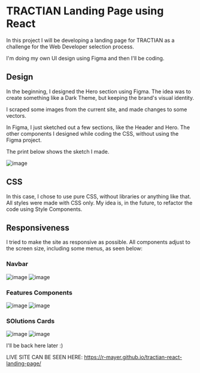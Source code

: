 # TRACTIAN Landing Page using React

In this project I will be developing a landing page for TRACTIAN as a challenge for the Web Developer selection process.

I'm doing my own UI design using Figma and then I'll be coding.

## Design

In the beginning, I designed the Hero section using Figma. The idea was to create something like a Dark Theme, but keeping the brand's visual identity. 

I scraped some images from the current site, and made changes to some vectors.

In Figma, I just sketched out a few sections, like the Header and Hero. The other components I designed while coding the CSS, without using the Figma project.

The print below shows the sketch I made.

![image](https://user-images.githubusercontent.com/26614294/169041928-e2a7af0c-595d-458c-9dba-12900434bc59.png)

## CSS

In this case, I chose to use pure CSS, without libraries or anything like that. All styles were made with CSS only. My idea is, in the future, to refactor the code using Style Components.

## Responsiveness

I tried to make the site as responsive as possible. All components adjust to the screen size, including some menus, as seen below:

### Navbar
![image](https://user-images.githubusercontent.com/26614294/169050547-39efe195-ac81-4ef7-8f9f-0118561fd33d.png)
![image](https://user-images.githubusercontent.com/26614294/169050674-ee550030-b59f-4845-a11b-958137a56f37.png)

### Features Components
![image](https://user-images.githubusercontent.com/26614294/169051746-d11799b9-5687-4905-a99d-ae79bcd2464d.png)
![image](https://user-images.githubusercontent.com/26614294/169051923-37b81451-9768-4354-bd31-adc4491cd902.png)


### SOlutions Cards
![image](https://user-images.githubusercontent.com/26614294/169052195-079075c7-d86a-4abf-b0a9-8b54cab133de.png)
![image](https://user-images.githubusercontent.com/26614294/169052257-164ad175-c757-45af-8318-242894a4ec45.png)





I'll be back here later :)

LIVE SITE CAN BE SEEN HERE: https://r-mayer.github.io/tractian-react-landing-page/


<!-- // export PUBLIC_URL=http://localhost:3000/ -->


